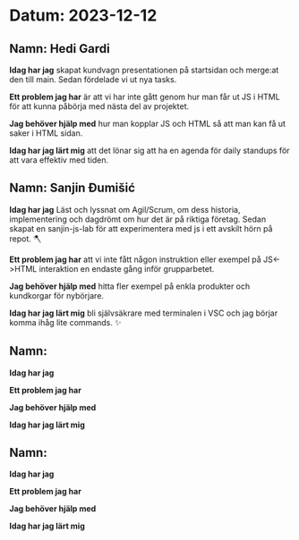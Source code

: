 # Datum: 2023-12-12

## Namn: Hedi Gardi

**Idag har jag** skapat kundvagn presentationen på startsidan och merge:at den till main. Sedan fördelade vi ut nya tasks.

**Ett problem jag har** är att vi har inte gått genom hur man får ut JS i HTML för att kunna påbörja med nästa del av projektet.

**Jag behöver hjälp med** hur man kopplar JS och HTML så att man kan få ut saker i HTML sidan.

**Idag har jag lärt mig** att det lönar sig att ha en agenda för daily standups för att vara effektiv med tiden.

## Namn: Sanjin Đumišić

**Idag har jag** Läst och lyssnat om Agil/Scrum, om dess historia, implementering och dagdrömt om hur det är på riktiga företag. Sedan skapat en sanjin-js-lab för att experimentera med js i ett avskilt hörn på repot. 🪓

**Ett problem jag har** att vi inte fått någon instruktion eller exempel på JS<->HTML interaktion en endaste gång inför grupparbetet.

**Jag behöver hjälp med** hitta fler exempel på enkla produkter och kundkorgar för nybörjare.

**Idag har jag lärt mig** bli självsäkrare med terminalen i VSC och jag börjar komma ihåg lite commands. ✨

## Namn: 

**Idag har jag** 

**Ett problem jag har** 

**Jag behöver hjälp med** 

**Idag har jag lärt mig** 

## Namn:

**Idag har jag** 

**Ett problem jag har**

**Jag behöver hjälp med**

**Idag har jag lärt mig**
